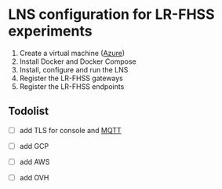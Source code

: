 # LNS configuration for LR-FHSS experiments

1. Create a virtual machine ([Azure](azure.md))
2. Install Docker and Docker Compose
3. Install, configure and run the LNS
4. Register the LR-FHSS gateways
5. Register the LR-FHSS endpoints



## Todolist
* [ ] add TLS for console and [MQTT](https://www.chirpstack.io/docs/guides/mosquitto-tls-configuration.html)
* [ ] add GCP
* [ ] add AWS
* [ ] add OVH

